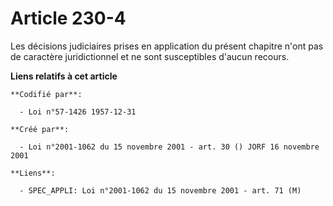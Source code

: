 # Article 230-4

Les décisions judiciaires prises en application du présent chapitre n'ont pas de caractère juridictionnel et ne sont
susceptibles d'aucun recours.

**Liens relatifs à cet article**

	**Codifié par**:

	  - Loi n°57-1426 1957-12-31

	**Créé par**:

	  - Loi n°2001-1062 du 15 novembre 2001 - art. 30 () JORF 16 novembre 2001

	**Liens**:

	  - SPEC_APPLI: Loi n°2001-1062 du 15 novembre 2001 - art. 71 (M)
